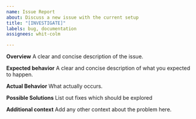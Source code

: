 ```yaml
---
name: Issue Report
about: Discuss a new issue with the current setup
title: "[INVESTIGATE]"
labels: bug, documentation
assignees: whit-colm

---
```


**Overview**
A clear and concise description of the issue.

**Expected behavior**
A clear and concise description of what you expected to happen.

**Actual Behavior**
What actually occurs.

**Possible Solutions**
List out fixes which should be explored

**Additional context**
Add any other context about the problem here.
